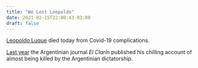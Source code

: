 ```yaml
---
title: "We Lost Leopoldo"
date: 2021-02-15T22:08:43-03:00
draft: false
---
```

[Leopoldo Luque](https://en.wikipedia.org/wiki/Leopoldo_Luque) died today from Covid-19 complications.

[Last year](https://www.clarin.com/deportes/revelacion-leopoldo-luque-milicos-secuestraron-robaron-mataron-milagro-_0_Q9jfYGL__.html) the Argentinian journal _El Clarín_ published his chilling account of almost being killed by the Argentinian dictatorship.
